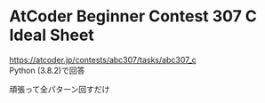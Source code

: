 # AtCoder Beginner Contest 307 C Ideal Sheet  
https://atcoder.jp/contests/abc307/tasks/abc307_c  
Python (3.8.2)で回答  

頑張って全パターン回すだけ
